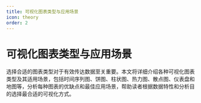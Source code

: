 ```yaml
---
title: 可视化图表类型与应用场景
icon: theory
order: 2
---
```


# 可视化图表类型与应用场景

选择合适的图表类型对于有效传达数据至关重要。本文将详细介绍各种可视化图表类型及其适用场景，包括时间序列图、饼图、柱状图、热力图、散点图、仪表盘和地图等，分析每种图表的优缺点和最佳应用场景，帮助读者根据数据特性和分析目的选择最合适的可视化方式。
